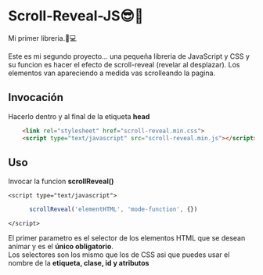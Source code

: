# Scroll-Reveal-JS😎🤩
Mi primer libreria.📖💻

Este es mi segundo proyecto... una pequeña libreria de JavaScript y CSS y su funcion es hacer el efecto de scroll-reveal (revelar al desplazar). Los elementos van apareciendo a medida vas scrolleando la pagina.

## Invocación

Hacerlo dentro y al final de la etiqueta **head**

```html
    <link rel="stylesheet" href="scroll-reveal.min.css">
    <script type="text/javascript" src="scroll-reveal.min.js"></script>
```
## Uso

Invocar la funcion **scrollReveal()**

    <script type="text/javascript">
```js
      scrollReveal('elementHTML', 'mode-function', {})
```
    </script>
El primer parametro es el selector de los elementos HTML que se desean animar y es el **único obligatorio**.
<br>Los selectores son los mismo que los de CSS asi que puedes usar el nombre de la **etiqueta, clase, id y  atributos**
